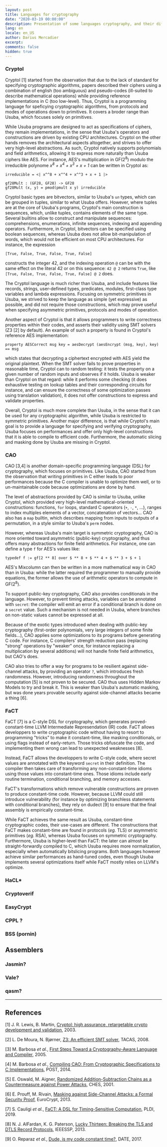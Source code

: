 ```yaml
---
layout: post
title: Languages for cryptography
date: "2020-03-19 00:00:00"
description: Presentation of some languages cryptography, and their differences/similarities with Usuba
lang: en
locale: en_US
author: Darius Mercadier
excerpt: 
comments: false
hidden: true
---
```




### Cryptol 

Cryptol [1] started from the observation that due to the lack of
standard for specifying cryptographic algorithms, papers described
their ciphers using a combination of english (too ambiguous) and
pseudo-codes (ill-suited to describe mathematical operations) while
providing reference implementations in C (too low-level). Thus,
Cryptol is a programming language for speficying cryptographic
algorithms, from protocols and modes of operations down to
primitives. It covers a broder range than Usuba, which focuses solely
on primitives. 

While Usuba programs are designed to act as specifications of ciphers,
they remain implementations, in the sense that Usuba's operators and
constructions are driven by existing CPU architectures. Cryptol on the
other hands removes the architectural aspects altogether, and strives
to offer very high-level abstractions. As such, Cryptol natively
supports polynomials and field arithmetics, allowing it to express
more naturally than Usuba ciphers like AES. For instance, AES's
multiplication in GF(2<sup>8</sup>) modulo the irreducible polynome
<i>x<sup>8</sup> + x<sup>4</sup> + x<sup>3</sup> + x + 1</i> can be
written in Cryptol as:

```
irreducible = <| x^^8 + x^^4 + x^^3 + x + 1 |>

gf28Mult : (GF28, GF28) -> GF28
gf28Mult (x, y) = pmod(pmult x y) irreducible
```

Cryptol basic types are bitvectors, similar to Usuba's
<code>u<i>n</i></code> types, which can be grouped in tuples, similar
to what Usuba offers. However, where tuples are at the core of Usuba's
programs, Cryptol's main construction is sequences, which, unlike
tuples, contains elements of the same type. Several builtins allow to
construct and manipulate sequences: comprehensions, enumerations,
infinite sequences, indexing and appending operators. Furthermore, in
Cryptol, bitvectors can be specified using boolean sequences, whereas
Usuba does not allow bit-manipulation of words, which would not be
efficient on most CPU architectures. For instance, the expression

```
[True, False, True, False, True, False]
```

constructs the integer 42, and the indexing operation `@` can be with
the same effect on the literal 42 or on this sequence: `42 @ 2`
returns `True`, like `[True, False, True, False, True, False] @ 2`
does.


The Cryptol language is much richer than Usuba, and include features
like records, strings, user-defined types, predicates, modules,
first-class type variables and lambda expressions. Focusing on
symmetric primitives in Usuba, we strived to keep the language as
simple (yet expressive) as possible, and did not require those
constructions, which may prove useful when specifying asymmetric
primitives, protocols and modes of operation.


Another aspect of Cryptol is that it allows programmers to write
correctness properties within their codes, and asserts their validity
using SMT solvers (Z3 [2] by default). An example of such a property
is found in Cryptol's reference AES implementation:

```
property AESCorrect msg key = aesDecrypt (aesEncrypt (msg, key), key) == msg
```

which states that decrypting a ciphertext encrypted with AES yield the
original plaintext. When the SMT solver fails to prove properties in
reasonable time, Cryptol can to random testing: it tests the property
on a given number of random inputs and observes if it holds. Usuba is
weaker than Cryptol on that regard: while it performs some checking
(it does exhaustive testing on lookup tables and their corresponding
circuits for instance, and can ensure the correctness of some
optimization passes using translation validation), it does not offer
constructions to express and validate properties.

Overall, Cryptol is much more complete than Usuba, in the sense that
it can be used for any cryptographic algorithm, while Usuba is
restricted to symmetric primitives. Another major difference, is that
while Cryptol's main goal is to provide a language for specifying and
verifying cryptography, Usuba focuses on performances and offer only
high-level constructions that it is able to compile to efficient
code. Furthermore, the automatic slicing and masking done by Usuba are
missing in Cryptol.


### CAO

CAO [3,4] is another domain-specific programming language (DSL) for
cryptography, which focuses on primitives. Like Usuba, CAO started
from the observation that writing primitives in C either leads to poor
performances because the C compiler is unable to optimize them well,
or to un-maintainable code because optimizations are done by hand.

The level of abstractions provided by CAO is similar to Usuba, unlike
Cryptol, which provided very high-level mathematical-oriented
constructions: functions, `for` loops, standard C operators (`+`, `-`,
`*`, ...), ranges to index multiples elements of a vector,
concatenation of vectors... CAO also has a `map` builtin, which
describes mapping from inputs to outputs of a permutation, in a style
similar to Usuba's `perm` nodes.

However, whereas Usuba's main target is symmetric cryptography, CAO is
more oriented toward asymmetric (public-key) cryptography, and thus
offers many abstractions for finite field arithmetics. For instance,
one can define a type `f` for AES's values like:

```
typedef f := gf[2 ** 8] over $ ** 8 + $ ** 4 + $ ** 3 + $ + 1
```

AES's Mixcolumn can then be written in a more mathematical way in CAO
than in Usuba: while the latter required the programmer to manually
provide equations, the former allows the use of arithmetic operators
to compute in GF(2<sup>8</sup>).

To support public-key cryptography, CAO also provides conditionals in
the language. However, to prevent timing attacks, variables can be
annotated with `secret`: the compiler will emit an error if a
conditional branch is done on a `secret` value. Such a mechanism is
not needed in Usuba, where branches on non-static values cannot be
expressed at all.

Because of the exotic types introduced when dealing with public-key
cryptography (first-order polynomials, very large integers of some
finite fields...), CAO applies some optimizations to its programs
before generating C code. For instance, C compilers' strength
reduction pass (replacing "strong" operations by "weaker" once, for
instance replacing a multiplication by several additions) will not
handle finite field arithmetics, but CAO's does.

CAO also tries to offer a way for programs to be resilient against
side-channel attacks, by providing an operator `?`, which introduces
fresh randomness. However, introducing randomness throughout the
computation [5] is not proven to be secured. CAO thus uses Hidden
Markov Models to try and break it. This is weaker than Usuba's
automatic masking, but was done years provable security against
side-channel attacks became a thing [6]. 


### FaCT

FaCT [7] is a C-style DSL for cryptography, which generates
proved-constant-time LLVM Intermediate Represendation (IR) code. FaCT
allows developpers to write cryptographic code without having to
resort to programming "tricks" to make it constant-time, like masking
conditionals, or using flags instead of early-return. Those tricks
obfuscate the code, and implementing them wrong can lead to unexpected
weaknesses [8].

Instead, FaCT allows the developpers to write C-style code, where
secret values are annotated with the keyword `secret` in their
definition. The compiler then takes care of transforming any
non-constant-time idioms using those values into constant-time
ones. Those idioms include early routine termination, conditional
branching, and memory accesses. 

FaCT's transformations which remove vulnerable constructions are
proven to produce constant-time code. However, because LLVM could
still introduce vulnerability (for instance by optimizing branchless
statements with conditional branches), they rely on dudect [9] to
ensure that the final assembly is empirically constant-time.

While FaCT achieves the same result as Usuba, constant-time
cryptographic codes, their use-cases are different. The constructions
that FaCT makes constant-time are found in protocols (_eg._ TLS) or
asymmetric primitives (_eg._ RSA), whereas Usuba focuses on symmetric
cryptography. Furthermore, Usuba is higher-level than FaCT: the later
can almost be straight-forwardly compiled to C, which Usuba requires
more normalization, especially when automatically bitslicing
programs. Both languages however achieve similar performances as
hand-tuned codes, even though Usuba implements several optimizations
itself while FaCT mostly relies on LLVM's optimize.


### HaCL*

### Cryptoverif

### EasyCrypt

### CPPL ?

### BSS (pornin)



## Assemblers

### Jasmin?

### Vale?

### qasm?



---

## References

[1] J. R. Lewis, B. Martin, [Cryptol: high assurance, retargetable crypto development and validation](https://cryptol.net/files/cryptol_whitepaper.pdf), 2003.

[2] L. De Moura, N. Bjørner, [Z3: An efficient SMT solver](https://link.springer.com/content/pdf/10.1007%2F978-3-540-78800-3_24.pdf), TACAS, 2008.

[3] M. Barbosa _et al._, [First Steps Toward a Cryptography-Aware Language and Compiler](https://eprint.iacr.org/2005/160.pdf), 2005.

[4] M. Barbosa _et al._, [Compiling CAO: From Cryptographic Specifications to C Implementations](https://haslab.uminho.pt/pfsilva/files/post14-ack.pdf), POST, 2014.

[5] E. Oswald, M. Aigner, [Randomized Addition-Subtraction Chains as a Countermeasure against Power Attacks](http://citeseerx.ist.psu.edu/viewdoc/download?doi=10.1.1.125.2275&rep=rep1&type=pdf), CHES, 2001.

[6] E. Prouff, M. Rivain, [Masking against Side-Channel Attacks: a Formal Security Proof](https://www.iacr.org/archive/eurocrypt2013/78810139/78810139.pdf), EuroCrypt, 2013.

[7] S. Cauligi _et al._, [FaCT: A DSL for Timing-Sensitive Computation](https://ranjitjhala.github.io/static/fact_dsl.pdf), PLDI, 2019.

[8] N. J. AlFardan, K. G. Paterson, [Lucky Thirteen: Breaking the TLS and DTLS Record Protocols](https://www.ieee-security.org/TC/SP2013/papers/4977a526.pdf), IEEESSP, 2013.

[9] O. Reparaz _et al._, [Dude, is my code constant time?](https://eprint.iacr.org/2016/1123.pdf), DATE, 2017.
